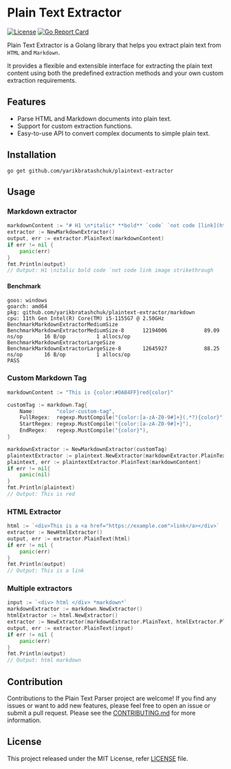# Plain Text Extractor
[![License](https://img.shields.io/badge/License-MIT-blue.svg)](https://opensource.org/licenses/MIT)
[![Go Report Card](https://goreportcard.com/badge/github.com/yarikbratashchuk/plaintext-extractor)](https://goreportcard.com/report/github.com/yarikbratashchuk/plaintext-extractor)

Plain Text Extractor is a Golang library that helps you extract plain text from `HTML` and `Markdown`. 

It provides a flexible and extensible interface for extracting the plain text content using both the predefined extraction methods and your own custom extraction requirements.

## Features
- Parse HTML and Markdown documents into plain text.
- Support for custom extraction functions.
- Easy-to-use API to convert complex documents to simple plain text.

## Installation
```shell
go get github.com/yarikbratashchuk/plaintext-extractor
```

## Usage
### Markdown extractor
```go
markdownContent := "# H1 \n*italic* **bold** `code` `not code [link](https://example.com) ![image](https://image.com/image.png) ~~strikethrough~~"
extractor := NewMarkdownExtractor()
output, err := extractor.PlainText(markdownContent)
if err != nil {
    panic(err)
}
fmt.Println(output)
// Output: H1 \nitalic bold code `not code link image strikethrough
```
#### Benchmark
```shell
goos: windows
goarch: amd64
pkg: github.com/yarikbratashchuk/plaintext-extractor/markdown
cpu: 11th Gen Intel(R) Core(TM) i5-1155G7 @ 2.50GHz
BenchmarkMarkdownExtractorMediumSize
BenchmarkMarkdownExtractorMediumSize-8   	12194006	        89.09 ns/op	      16 B/op	       1 allocs/op
BenchmarkMarkdownExtractorLargeSize
BenchmarkMarkdownExtractorLargeSize-8    	12645927	        88.25 ns/op	      16 B/op	       1 allocs/op
PASS
```

### Custom Markdown Tag
```go
markdownContent := "This is {color:#0A84FF}red{color}"

customTag := markdown.Tag{
    Name:       "color-custom-tag",
    FullRegex:  regexp.MustCompile("{color:[a-zA-Z0-9#]+}(.*?){color}"),
    StartRegex: regexp.MustCompile("{color:[a-zA-Z0-9#]+}"),
    EndRegex:   regexp.MustCompile("{color}"),
}

markdownExtractor := NewMarkdownExtractor(customTag)
plaintextExtractor := plaintext.NewExtractor(markdownExtractor.PlainText)
plaintext, err := plaintextExtractor.PlainText(markdownContent)
if err != nil{
    panic(nil)
}
fmt.Println(plaintext)
// Output: This is red
```

### HTML Extractor
```go
html := `<div>This is a <a href="https://example.com">link</a></div>`
extractor := NewHtmlExtractor()
output, err := extractor.PlainText(html)
if err != nil {
    panic(err)
}
fmt.Println(output)
// Output: This is a link
```

### Multiple extractors
```go
input := `<div> html </div> *markdown*`
markdownExtractor := markdown.NewExtractor()
htmlExtractor := html.NewExtractor()
extractor := NewExtractor(markdownExtractor.PlainText, htmlExtractor.PlainText)
output, err := extractor.PlainText(input)
if err != nil {
    panic(err)
}
fmt.Println(output)
// Output: html markdown
```

## Contribution
Contributions to the Plain Text Parser project are welcome!
If you find any issues or want to add new features, please feel free to open an issue or submit a pull request. 
Please see the [CONTRIBUTING.md](./CONTRIBUTING.md) for more information.

## License
This project released under the MIT License, refer [LICENSE](./LICENSE.md) file.
